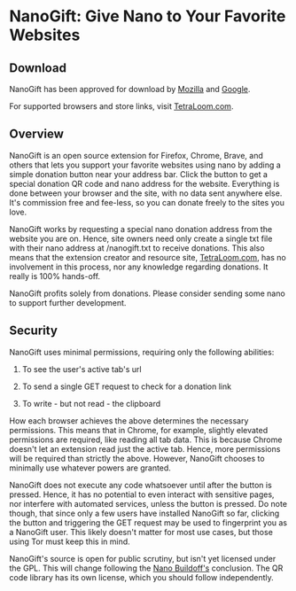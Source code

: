 # NanoGift: Give Nano to Your Favorite Websites
## Download
NanoGift has been approved for download by [Mozilla](https://addons.mozilla.org/en-US/firefox/addon/nanogift/) and [Google](https://chrome.google.com/webstore/detail/nanogift/ilffhjableefemgfhlohhifpdjgkihlm).

For supported browsers and store links, visit [TetraLoom.com](https://tetraloom.com/nanogift/).

## Overview

NanoGift is an open source extension for Firefox, Chrome, Brave, and others that lets you support your favorite websites using nano by adding a simple donation button near your address bar. Click the button to get a special donation QR code and nano address for the website. Everything is done between your browser and the site, with no data sent anywhere else. It's commission free and fee-less, so you can donate freely to the sites you love.

NanoGift works by requesting a special nano donation address from the website you are on. Hence, site owners need only create a single txt file with their nano address at /nanogift.txt to receive donations. This also means that the extension creator and resource site, [TetraLoom.com](https://tetraloom.com/nanogift/), has no involvement in this process, nor any knowledge regarding donations. It really is 100% hands-off.

NanoGift profits solely from donations. Please consider sending some nano to support further development.

## Security

NanoGift uses minimal permissions, requiring only the following abilities:

1. To see the user's active tab's url

2. To send a single GET request to check for a donation link

3. To write - but not read - the clipboard

How each browser achieves the above determines the necessary permissions. This means that in Chrome, for example, slightly elevated permissions are required, like reading all tab data. This is because Chrome doesn't let an extension read just the active tab. Hence, more permissions will be required than strictly the above. However, NanoGift chooses to minimally use whatever powers are granted.

NanoGift does not execute any code whatsoever until after the button is pressed. Hence, it has no potential to even interact with sensitive pages, nor interfere with automated services, unless the button is pressed. Do note though, that since only a few users have installed NanoGift so far, clicking the button and triggering the GET request may be used to fingerprint you as a NanoGift user. This likely doesn't matter for most use cases, but those using Tor must keep this in mind.

NanoGift's source is open for public scrutiny, but isn't yet licensed under the GPL. This will change following the [Nano Buildoff's](https://nanobuildoff.com/) conclusion. The QR code library has its own license, which you should follow independently.
